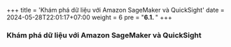 +++
title = 'Khám phá dữ liệu với Amazon SageMaker và QuickSight'
date = 2024-05-28T22:01:17+07:00
weight = 6
pre = "<b>6.1. </b>"
+++

### Khám phá dữ liệu với Amazon SageMaker và QuickSight
